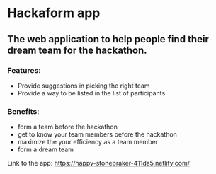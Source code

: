 # Hackaform app

## The web application to help people find their dream team for the hackathon.


### Features: 
- Provide suggestions in picking the right team
- Provide a way to be listed in the list of participants


### Benefits:
- form a team before the hackathon 
- get to know your team members before the hackathon
- maximize the your efficiency as a team member
- form a dream team
 

Link to the app: https://happy-stonebraker-411da5.netlify.com/

